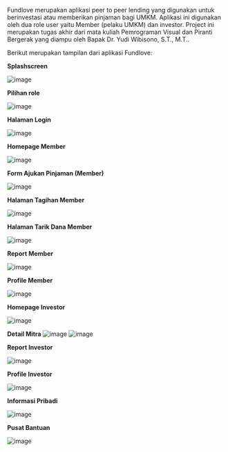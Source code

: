 Fundlove merupakan aplikasi peer to peer lending yang digunakan untuk berinvestasi atau memberikan pinjaman bagi UMKM. Aplikasi ini digunakan oleh dua role user yaitu Member (pelaku UMKM) dan investor. Project ini merupakan tugas akhir dari mata kuliah Pemrograman Visual dan Piranti Bergerak yang diampu oleh Bapak Dr. Yudi Wibisono, S.T., M.T..

Berikut merupakan tampilan dari aplikasi Fundlove:

**Splashscreen**

![image](https://github.com/devshf/Fundlove/assets/99585123/32166d48-f7bf-429c-952f-11867048691f)


**Pilihan role**

![image](https://github.com/devshf/Fundlove/assets/99585123/8138fd1c-ce11-4475-a561-ae042a462dd4)


**Halaman Login**

![image](https://github.com/devshf/Fundlove/assets/99585123/3e809b7e-21ff-4436-8a5f-d4468108fc1d)


**Homepage Member**

![image](https://github.com/devshf/Fundlove/assets/99585123/b2147661-900b-4016-b339-e5ed0dc2229a)


**Form Ajukan Pinjaman (Member)**

![image](https://github.com/devshf/Fundlove/assets/99585123/5b89f1eb-400b-4d64-934b-38f5190a11ac)


**Halaman Tagihan Member**

![image](https://github.com/devshf/Fundlove/assets/99585123/21c7cc1a-9939-4bba-898d-d2091a3cf09c)


**Halaman Tarik Dana Member**

![image](https://github.com/devshf/Fundlove/assets/99585123/4d7706e6-2b3c-451a-be9c-17de4dea5761)


**Report Member**

![image](https://github.com/devshf/Fundlove/assets/99585123/31300580-0758-494f-82f9-3f303ba94c4f)


**Profile Member**

![image](https://github.com/devshf/Fundlove/assets/99585123/55e7b8ad-4070-4ec2-a960-0d747b2b9980)


**Homepage Investor**

![image](https://github.com/devshf/Fundlove/assets/99585123/c6cd7b48-2d6a-4116-a627-fc1f6763f42b)


**Detail Mitra**
![image](https://github.com/devshf/Fundlove/assets/99585123/c123e59b-61bb-4d17-ac37-9fc5a0f56027)
![image](https://github.com/devshf/Fundlove/assets/99585123/98b22fe7-2e5c-440b-bee6-d6c4cf140a9b)


**Report Investor**

![image](https://github.com/devshf/Fundlove/assets/99585123/6c2daf7a-b787-4f6b-8392-1b35c68f27c4)


**Profile Investor**

![image](https://github.com/devshf/Fundlove/assets/99585123/e7560bab-d2e5-4d74-9519-7f753894432b)


**Informasi Pribadi**

![image](https://github.com/devshf/Fundlove/assets/99585123/cb0127f3-f14d-471b-9df4-8643db39eff5)


**Pusat Bantuan**

![image](https://github.com/devshf/Fundlove/assets/99585123/9ab96d3e-3f2a-4193-985f-94390caea669)




